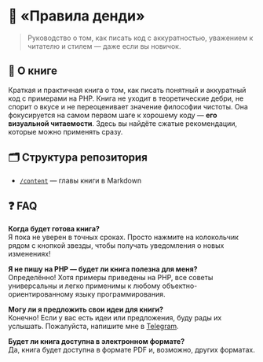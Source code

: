 # 🎩 «Правила денди»

> Руководство о том, как писать код с аккуратностью, уважением к читателю и стилем — даже если вы новичок.


## 📘 О книге

Краткая и практичная книга о том, как писать понятный и аккуратный код с примерами на PHP. Книга не уходит в теоретические дебри, не спорит о вкусе и не переоценивает значение философии чистоты. Она фокусируется на самом первом шаге к хорошему коду — **его визуальной читаемости**. Здесь вы найдёте сжатые рекомендации, которые можно применять сразу.


## 🗂 Структура репозитория

- [`/content`](./content) — главы книги в Markdown 


## ❓ FAQ

**Когда будет готова книга?**   
Я пока не уверен в точных сроках. Просто нажмите на колокольчик рядом с кнопкой звезды, чтобы получать уведомления о новых изменениях!

**Я не пишу на PHP — будет ли книга полезна для меня?**   
Определённо! Хотя примеры приведены на PHP, все советы универсальны и легко применимы к любому объектно-ориентированному языку программирования.

**Могу ли я предложить свои идеи для книги?**     
Конечно! Если у вас есть идеи или предложения, буду рады их услышать. Пожалуйста, напишите мне в [Telegram](https://t.me/tabuna).

**Будет ли книга доступна в электронном формате?**     
Да, книга будет доступна в формате PDF и, возможно, других форматах.


